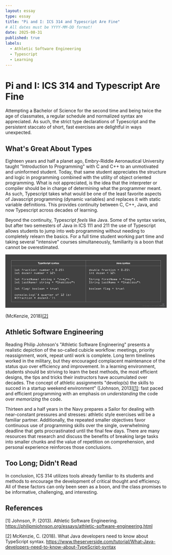 ```yaml
---
layout: essay
type: essay
title: "Pi and I: ICS 314 and Typescript Are Fine"
# All dates must be YYYY-MM-DD format!
date: 2025-08-31
published: true
labels:
  - Athletic Software Engineering
  - Typescript
  - Learning
---
```

# Pi and I: ICS 314 and Typescript Are Fine

Attempting a Bachelor of Science for the second time and being twice the age of classmates, a regular schedule and normalized syntax are appreciated. As such, the strict type declarations of Typescript and the persistent staccato of short, fast exercises are delightful in ways unexpected.
	
## What's Great About Types

Eighteen years and half a planet ago, Embry-Riddle Aeronautical University taught "Introduction to Programming" with C and C++ to an unmotivated and uninformed student. Today, that same student appreciates the structure and logic in programming combined with the utility of object oriented programming. What is not appreciated, is the idea that the interpreter or compiler should be in charge of determining what the programmer meant. As such, Typescript takes what would be one of the least favorite aspects of Javascript programming (dynamic variables) and replaces it with static variable definitions. This provides continuity between C, C++, Java, and now Typescript across decades of learning.
	
Beyond the continuity, Typescript *feels* like Java. Some of the syntax varies, but after two semesters of Java in ICS 111 and 211 the use of Typescript allows students to jump into web programming without needing to completely relearn the basics. For a full time student working part time and taking several "intensive" courses simultaneously, familiarity is a boon that cannot be overestimated.

<img src="../img/pi-and-i/E10_essay_image.jpg" class="img-fluid" alt="...">

(McKenzie, 2018)[[2]](#2)
	
## Athletic Software Engineering

Reading Philip Johnson's "Athletic Software Engineering" presents a realistic depiction of the so-called cubicle workflow: meetings, priority reassignment, work, repeat until work is complete. Long term timelines worked in the military, but they encouraged complacent maintenance of the status quo over efficiency and improvement. In a learning environment, students should be striving to learn the best methods, the most efficient designs, the tips and tricks their instructors have accumulated over decades. The concept of athletic assignments "develop(s) the skills to succed in a startup weekend environment" ([Johnson, 2013][[1]](#1): fast paced and efficient programming with an emphasis on *understanding* the code over *memorizing* the code.
	
Thirteen and a half years in the Navy prepares a Sailor for dealing with near-constant pressures and stresses: athletic style exercises will be a familiar partner. Additionally, the repeated smaller objectives favor continuous use of programming skills over the single, overwhelming deadline that gets procrastinated until the final few days. There are many resources that research and discuss the benefits of breaking large tasks into smaller chunks and the value of repetition on comprehension, and personal experience reinforces those conclusions.
	
## Too Long; Didn't Read
	
In conclusion, ICS 314 utilizes tools already familiar to its students and methods to encourage the development of critical thought and efficiency. All of these factors can only been seen as a boon, and the class promises to be informative, challenging, and interesting.

## References
<a id="1">[1]</a> 
Johnson, P. (2013). 
Athletic Software Engineering.
https://philipmjohnson.org/essays/athletic-software-engineering.html

<a id="2">[2]</a>
McKenzie, C. (2018).
What Java developers need to know about TypeScript syntax.
https://www.theserverside.com/tutorial/What-Java-developers-need-to-know-about-TypeScript-syntax

